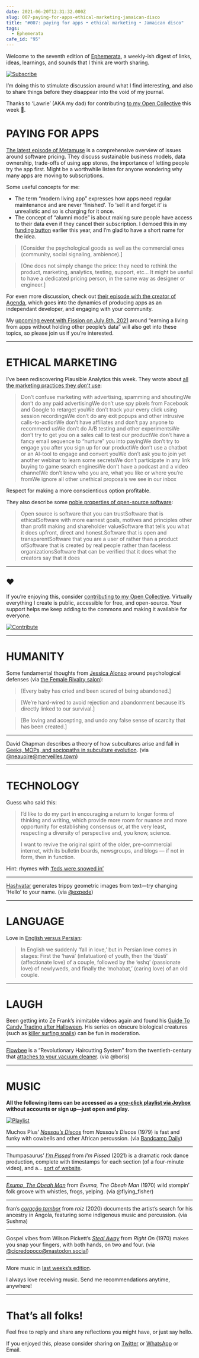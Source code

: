 ```yaml
---
date: 2021-06-20T12:31:32.000Z
slug: 007-paying-for-apps-ethical-marketing-jamaican-disco
title: "#007: paying for apps • ethical marketing • Jamaican disco"
tags:
  - Ephemerata
cafe_id: "95"
---
```

Welcome to the seventh edition of [Ephemerata](https://rosano.ca/ephemerata), a weekly-ish digest of links, ideas, learnings, and sounds that I think are worth sharing.

[![Subscribe](https://static.rosano.ca/_shared/_RCSSubscribeButton.svg)](https://rosano.ca/ephemerata)

I’m doing this to stimulate discussion around what I find interesting, and also to share things before they disappear into the void of my journal.

Thanks to ‘Lawrie’ (AKA my dad) for contributing [to my Open Collective](https://rosano.ca/fund) this week 🙂.

# PAYING FOR APPS

[The latest episode of Metamuse](https://museapp.com/podcast/32-pricing) is a comprehensive overview of issues around software pricing. They discuss sustainable business models, data ownership, trade-offs of using app stores, the importance of letting people try the app first. Might be a worthwhile listen for anyone wondering why many apps are moving to subscriptions.

Some useful concepts for me:

* The term “modern living app” expresses how apps need regular maintenance and are never ‘finished’. To ‘sell it and forget it’ is unrealistic and so is charging for it once.
* The concept of “alumni mode” is about making sure people have access to their data even if they cancel their subscription. I demoed this in my [funding button](https://vimeo.com/500628067#t=15m23s) earlier this year, and I’m glad to have a short name for the idea.

> \[Consider the psychological goods as well as the commercial ones (community, social signaling, ambience).\]

> \[One does not simply change the price: they need to rethink the product, marketing, analytics, testing, support, etc… It might be useful to have a dedicated pricing person, in the same way as designer or engineer.\]

For even more discussion, check out [their episode with the creator of Agenda](https://museapp.com/podcast/25-time-based-notes), which goes into the dynamics of producing apps as an independant developer, and engaging with your community.

My [upcoming event with Fission on July 8th, 2021](https://talk.fission.codes/t/building-zero-data-apps-entrepreneurship-with-rosano/1999) around “earning a living from apps without holding other people’s data” will also get into these topics, so please join us if you’re interested.

---

# ETHICAL MARKETING

I’ve been rediscovering Plausible Analytics this week. They wrote about [all the marketing practices they _don’t_ use](https://plausible.io/blog/best-marketing-practices):

> Don’t confuse marketing with advertising, spamming and shoutingWe don’t do any paid advertisingWe don’t use spy pixels from Facebook and Google to retarget youWe don’t track your every click using session recordingsWe don’t do any exit popups and other intrusive calls-to-actionWe don’t have affiliates and don’t pay anyone to recommend usWe don’t do A/B testing and other experimentsWe don’t try to get you on a sales call to test our productWe don’t have a fancy email sequence to “nurture” you into payingWe don’t try to engage you after you sign up for our productWe don’t use a chatbot or an AI-tool to engage and convert youWe don’t ask you to join yet another webinar to learn some secretsWe don’t participate in any link buying to game search enginesWe don’t have a podcast and a video channelWe don’t know who you are, what you like or where you’re fromWe ignore all other unethical proposals we see in our inbox

Respect for making a more conscientious option profitable.

They also describe some [noble properties of open-source software](https://plausible.io/blog/building-open-source):

> Open source is software that you can trustSoftware that is ethicalSoftware with more earnest goals, motives and principles other than profit making and shareholder valueSoftware that tells you what it does upfront, direct and honest.Software that is open and transparentSoftware that you are a user of rather than a product ofSoftware that is created by real people rather than faceless organizationsSoftware that can be verified that it does what the creators say that it does

---

## ❤️

If you’re enjoying this, consider [contributing to my Open Collective](https://rosano.ca/fund). Virtually everything I create is public, accessible for free, and open-source. Your support helps me keep adding to the commons and making it available for everyone.

[![Contribute](https://static.rosano.ca/_shared/_RCSContributeButton.svg)](https://rosano.ca/fund)

---

# HUMANITY

Some fundamental thoughts from [Jessica Alonso](https://twitter.com/jessicamalonso/status/1403433535969497088) around psychological defenses (via [the Female Rivalry salon](https://interintellect.com/salon/understanding-women-female-rivalry)):

> \[Every baby has cried and been scared of being abandoned.\]

> \[We’re hard-wired to avoid rejection and abandonment because it’s directly linked to our survival.\]

> \[Be loving and accepting, and undo any false sense of scarcity that has been created.\]

---

David Chapman describes a theory of how subcultures arise and fall in [Geeks, MOPs, and sociopaths in subculture evolution](https://meaningness.com/geeks-mops-sociopaths). (via [@neauoire@merveilles.town](https://merveilles.town/@neauoire/106398398347928550))

---

# TECHNOLOGY

Guess who said this:

> I’d like to do my part in encouraging a return to longer forms of thinking and writing, which provide more room for nuance and more opportunity for establishing consensus or, at the very least, respecting a diversity of perspective and, you know, science.  
>  
> I want to revive the original spirit of the older, pre-commercial internet, with its bulletin boards, newsgroups, and blogs — if not in form, then in function.

Hint: rhymes with [‘feds were snowed in’](https://edwardsnowden.substack.com/p/lifting-the-mask)

---

[Hashvatar](https://francoisbest.com/hashvatar?variant=gem&text=Hello) generates trippy geometric images from text—try changing ‘Hello’ to your name. (via [@expede](https://discord.com/channels/478735028319158273/545404841925541908/854966651900657665))

---

# LANGUAGE

Love in [English versus Persian](https://twitter.com/PersianPoetics/status/1404793314876878850):

> In English we suddenly ‘fall in love,’ but in Persian love comes in stages: First the ‘havā’ (infatuation) of youth, then the ‘dūstī’ (affectionate love) of a couple, followed by the ‘eshq’ (passionate love) of newlyweds, and finally the ‘mohabat,’ (caring love) of an old couple.

---

# LAUGH

Been getting into Ze Frank’s inimitable videos again and found his [Guide To Candy Trading after Halloween](https://www.youtube.com/watch?v=xLNplefdGKo). His series on obscure biological creatures (such as [killer surfing snails](https://www.youtube.com/watch?v=XVWQCd5j%5Fec)) can be fun in moderation.

---

[Flowbee](https://flowbee.com) is a “Revolutionary Haircutting System” from the twentieth-century that [attaches to your vacuum cleaner](https://player.vimeo.com/video/537336511). (via @boris)

---

# MUSIC

**All the following items can be accessed as a** [**one-click playlist via Joybox**](https://go.rosano.ca/ephemerata-007-music) **without accounts or sign up—just open and play.**

[![Playlist](https://static.rosano.ca/joybox/_JBXPlaylistButton.svg)](https://go.rosano.ca/ephemerata-007-music)

Muchos Plus’ [_Nassau’s Discos_](https://kalitarecords.bandcamp.com/album/nassaus-discos) from _Nassau’s Discos_ (1979) is fast and funky with cowbells and other African percussion. (via [Bandcamp Daily](https://daily.bandcamp.com/seven-essential-releases/essential-releases-june-4-2021))

---

Thumpasaurus’ [_I’m Pissed_](https://www.youtube.com/watch?v=T6dmMUR9TVI) from _I’m Pissed_ (2021) is a dramatic rock dance production, complete with timestamps for each section (of a four-minute video), and a… [sort of website](https://www.impissed.net).

---

[_Exuma, The Obeah Man_](https://www.youtube.com/watch?v=CJKPucU4Y%5Fc&t=248s) from _Exuma, The Obeah Man_ (1970) wild stompin’ folk groove with whistles, frogs, yelping. (via @flying\_fisher)

---

fran’s [_coração tambor_](https://www.youtube.com/watch?v=xrxg46dezJ8&t=104s) from _raiz_ (2020) documents the artist’s search for his ancestry in Angola, featuring some indigenous music and percussion. (via Sushma)

---

Gospel vibes from Wilson Pickett’s [_Steal Away_](https://www.youtube.com/watch?v=wGh%5FD9Pzc0k) from _Right On_ (1970) makes you snap your fingers, with both hands, on two and four. (via [@cicredopoco@mastodon.social](https://mastodon.social/@cicredopoco/106421087772539932))

---

More music in [last weeks’s edition](https://cafe.rosano.ca/t/91#music-6).

I always love receiving music. Send me recommendations anytime, anywhere!

---

# That’s all folks!

Feel free to reply and share any reflections you might have, or just say hello.

If you enjoyed this, please consider sharing on [Twitter](https://twitter.com/intent/tweet?url=https%3A%2F%2Fcafe.rosano.ca%2Ft%2Ftopic%2F95&text=%23Ephemerata%20007%20by%20%40rosano%3A%20paying%20for%20apps%20%E2%80%A2%20ethical%20marketing%20%E2%80%A2%20Jamaican%20disco) or [WhatsApp](https://api.whatsapp.com/send?text=Ephemerata%20%23007%20by%20%40rosano%3A%20paying%20for%20apps%20%E2%80%A2%20ethical%20marketing%20%E2%80%A2%20Jamaican%20disco%20https%3A%2F%2Fcafe.rosano.ca%2Ft%2Ftopic%2F95) or Email.
